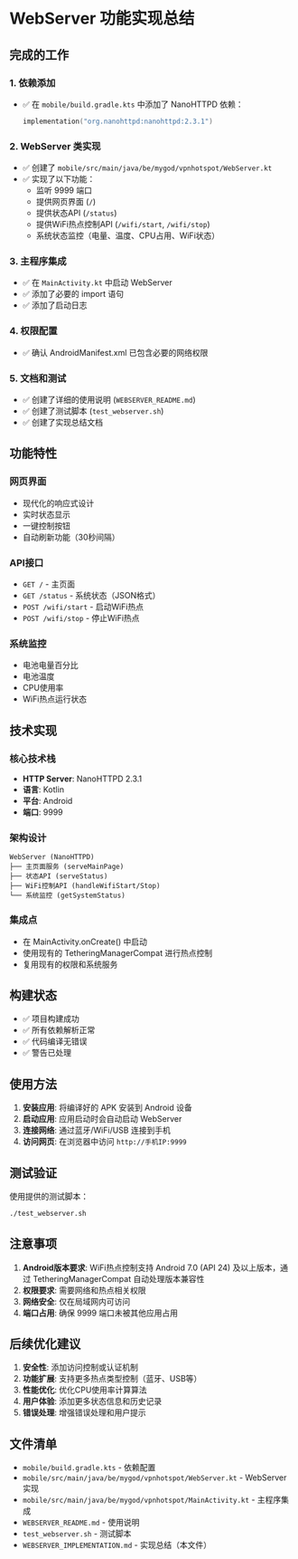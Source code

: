 # WebServer 功能实现总结

## 完成的工作

### 1. 依赖添加
- ✅ 在 `mobile/build.gradle.kts` 中添加了 NanoHTTPD 依赖：
  ```kotlin
  implementation("org.nanohttpd:nanohttpd:2.3.1")
  ```

### 2. WebServer 类实现
- ✅ 创建了 `mobile/src/main/java/be/mygod/vpnhotspot/WebServer.kt`
- ✅ 实现了以下功能：
  - 监听 9999 端口
  - 提供网页界面 (`/`)
  - 提供状态API (`/status`)
  - 提供WiFi热点控制API (`/wifi/start`, `/wifi/stop`)
  - 系统状态监控（电量、温度、CPU占用、WiFi状态）

### 3. 主程序集成
- ✅ 在 `MainActivity.kt` 中启动 WebServer
- ✅ 添加了必要的 import 语句
- ✅ 添加了启动日志

### 4. 权限配置
- ✅ 确认 AndroidManifest.xml 已包含必要的网络权限

### 5. 文档和测试
- ✅ 创建了详细的使用说明 (`WEBSERVER_README.md`)
- ✅ 创建了测试脚本 (`test_webserver.sh`)
- ✅ 创建了实现总结文档

## 功能特性

### 网页界面
- 现代化的响应式设计
- 实时状态显示
- 一键控制按钮
- 自动刷新功能（30秒间隔）

### API接口
- `GET /` - 主页面
- `GET /status` - 系统状态（JSON格式）
- `POST /wifi/start` - 启动WiFi热点
- `POST /wifi/stop` - 停止WiFi热点

### 系统监控
- 电池电量百分比
- 电池温度
- CPU使用率
- WiFi热点运行状态

## 技术实现

### 核心技术栈
- **HTTP Server**: NanoHTTPD 2.3.1
- **语言**: Kotlin
- **平台**: Android
- **端口**: 9999

### 架构设计
```
WebServer (NanoHTTPD)
├── 主页面服务 (serveMainPage)
├── 状态API (serveStatus)
├── WiFi控制API (handleWifiStart/Stop)
└── 系统监控 (getSystemStatus)
```

### 集成点
- 在 MainActivity.onCreate() 中启动
- 使用现有的 TetheringManagerCompat 进行热点控制
- 复用现有的权限和系统服务

## 构建状态

- ✅ 项目构建成功
- ✅ 所有依赖解析正常
- ✅ 代码编译无错误
- ✅ 警告已处理

## 使用方法

1. **安装应用**: 将编译好的 APK 安装到 Android 设备
2. **启动应用**: 应用启动时会自动启动 WebServer
3. **连接网络**: 通过蓝牙/WiFi/USB 连接到手机
4. **访问网页**: 在浏览器中访问 `http://手机IP:9999`

## 测试验证

使用提供的测试脚本：
```bash
./test_webserver.sh
```

## 注意事项

1. **Android版本要求**: WiFi热点控制支持 Android 7.0 (API 24) 及以上版本，通过 TetheringManagerCompat 自动处理版本兼容性
2. **权限要求**: 需要网络和热点相关权限
3. **网络安全**: 仅在局域网内可访问
4. **端口占用**: 确保 9999 端口未被其他应用占用

## 后续优化建议

1. **安全性**: 添加访问控制或认证机制
2. **功能扩展**: 支持更多热点类型控制（蓝牙、USB等）
3. **性能优化**: 优化CPU使用率计算算法
4. **用户体验**: 添加更多状态信息和历史记录
5. **错误处理**: 增强错误处理和用户提示

## 文件清单

- `mobile/build.gradle.kts` - 依赖配置
- `mobile/src/main/java/be/mygod/vpnhotspot/WebServer.kt` - WebServer实现
- `mobile/src/main/java/be/mygod/vpnhotspot/MainActivity.kt` - 主程序集成
- `WEBSERVER_README.md` - 使用说明
- `test_webserver.sh` - 测试脚本
- `WEBSERVER_IMPLEMENTATION.md` - 实现总结（本文件） 